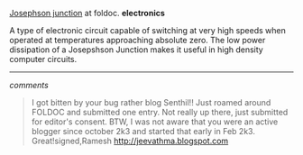 [Josephson junction](https://foldoc.org/Josephson+Junction) at foldoc.
**electronics**

A type of electronic circuit capable of switching at very high speeds when
operated at temperatures approaching absolute zero. The low power dissipation of
a Josepshson Junction makes it useful in high density computer circuits.

---

_comments_

> I got bitten by your bug rather blog Senthil!! Just roamed around FOLDOC and submitted one entry. Not really up there, just submitted for editor's consent. BTW, I was not aware that you were an active blogger since october 2k3 and started that early in Feb 2k3. Great!signed,Ramesh http://jeevathma.blogspot.com


